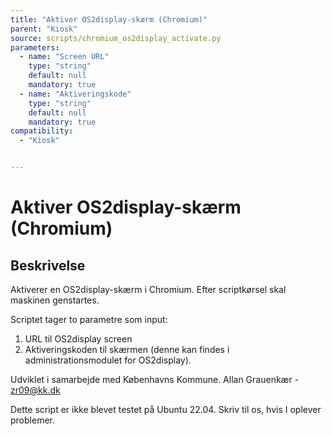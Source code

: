 ```yaml
---
title: "Aktiver OS2display-skærm (Chromium)"
parent: "Kiosk"
source: scripts/chromium_os2display_activate.py
parameters:
  - name: "Screen URL"
    type: "string"
    default: null
    mandatory: true
  - name: "Aktiveringskode"
    type: "string"
    default: null
    mandatory: true
compatibility:
  - "Kiosk"


---
```

# Aktiver OS2display-skærm (Chromium)

## Beskrivelse
Aktiverer en OS2display-skærm i Chromium.
Efter scriptkørsel skal maskinen genstartes.

Scriptet tager to parametre som input:
1. URL til OS2display screen
2. Aktiveringskoden til skærmen (denne kan findes i administrationsmodulet for OS2display).

Udviklet i samarbejde med Københavns Kommune.
Allan Grauenkær - zr09@kk.dk

Dette script er ikke blevet testet på Ubuntu 22.04. Skriv til os, hvis I oplever problemer.